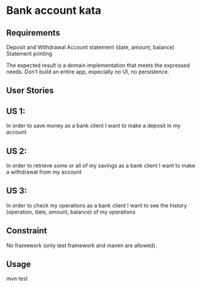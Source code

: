
# Bank account kata

## Requirements
Deposit and Withdrawal
Account statement (date, amount, balance)
Statement printing

The expected result is a domain implementation that meets the expressed needs.
Don’t build an entire app, especially no UI, no persistence.

## User Stories

## US 1:

In order to save money as a bank client I want to make a deposit in my account

## US 2:

In order to retrieve some or all of my savings as a bank client I want to make a withdrawal from my account

## US 3:
In order to check my operations as a bank client I want to see the history (operation, date, amount, balance) of my operations

## Constraint
No framework (only test framework and maven are allowed). 

## Usage
mvn test